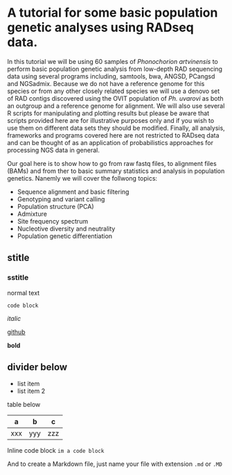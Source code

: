 # A tutorial for some basic population genetic analyses using RADseq data.

In this tutorial we will be using 60 samples of *Phonochorion artvinensis* to perform basic population genetic analysis from low-depth RAD sequencing data using several programs including, samtools, bwa, ANGSD, PCangsd and NGSadmix. Because we do not have a reference genome for this species or from any other closely related species we will use a denovo set of RAD contigs discovered using the OVIT population of *Ph. uvarovi* as both an outgroup and a reference genome for alignment. We will also use several R scripts for manipulating and plotting results but please be aware that scripts provided here are for illustrative purposes only and if you wish to use them on different data sets they should be modified. Finally, all analysis, frameworks and programs covered here are not restricted to RADseq data and can be thought of as an application of probabilistics approaches for processing NGS data in general.


Our goal here is to show how to go from raw fastq files, to alignment files (BAMs) and from ther to basic summary statistics and analysis in population genetics. Nanemly we will cover the follwong topics:

- Sequence alignment and basic filtering
- Genotyping and variant calling
- Population structure (PCA)
- Admixture
- Site frequency spectrum
- Nucleotive diversity and neutrality
- Population genetic differentiation



## stitle
### sstitle

normal text


```
code block
```

*italic*



[github](www.github.com)



**bold**




divider below
---



- list item
- list item 2





table below

a | b | c
-- | -- | --
xxx | yyy | zzz


Inline code block `im a code block`


And to create a Markdown file, just name your file with extension `.md` or `.MD`

